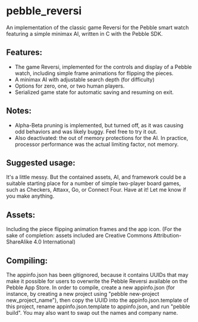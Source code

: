 # pebble_reversi
An implementation of the classic game Reversi for the Pebble smart watch featuring a simple minimax AI, written in C with the Pebble SDK.

## Features:

* The game Reversi, implemented for the controls and display of a Pebble watch, including simple frame animations for flipping the pieces.
* A minimax AI with adjustable search depth (for difficulty)
* Options for zero, one, or two human players.
* Serialized game state for automatic saving and resuming on exit.

## Notes:

* Alpha-Beta pruning is implemented, but turned off, as it was causing odd behaviors and was likely buggy.  Feel free to try it out.
* Also deactivated: the out of memory protections for the AI.  In practice, processor performance was the actual limiting factor, not memory.

## Suggested usage:

It's a little messy.  But the contained assets, AI, and framework could be a suitable starting place for a number of simple two-player board games, such as Checkers, Attaxx, Go, or Connect Four. Have at it!  Let me know if you make anything.

## Assets:

Including the piece flipping animation frames and the app icon. (For the sake of completion: assets included are Creative Commons Attribution-ShareAlike 4.0 International)

## Compiling:

The appinfo.json has been gitignored, because it contains UUIDs that may make it possible for users to overwrite the Pebble Reversi available on the Pebble App Store.  In order to compile, create a new appinfo.json (for instance, by creating a new project using "pebble new-project new_project_name"), then copy the UUID into the appinfo.json.template of this project, rename appinfo.json.template to appinfo.json, and run "pebble build".  You may also want to swap out the names and company name.
